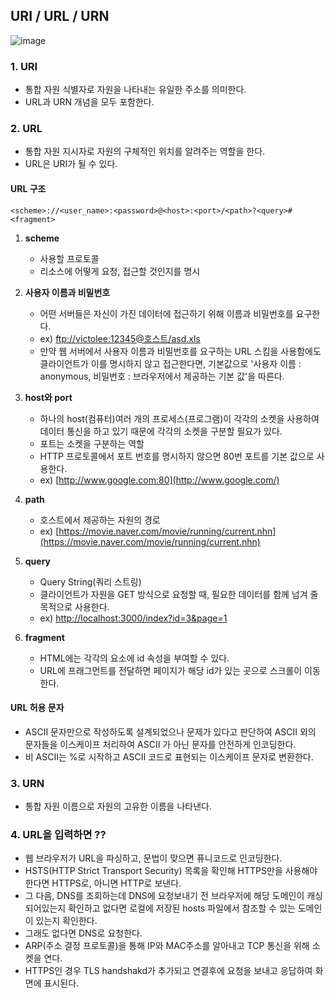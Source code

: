 ## URI / URL / URN

![image](https://user-images.githubusercontent.com/61968474/130655307-4033c463-ad8a-43f4-8ae4-f3949c2cad76.png)

### 1. URI
- 통합 자원 식별자로 자원을 나타내는 유일한 주소를 의미한다.
- URL과 URN 개념을 모두 포함한다.

### 2. URL
- 통합 자원 지시자로 자원의 구체적인 위치를 알려주는 역할을 한다.
- URL은 URI가 될 수 있다.

#### URL 구조

```
<scheme>://<user_name>:<password>@<host>:<port>/<path>?<query>#<fragment>
```

1. **scheme**
    - 사용할 프로토콜
    - 리소스에 어떻게 요청, 접근할 것인지를 명시

2. **사용자 이름과 비밀번호**
    - 어떤 서버들은 자신이 가진 데이터에 접근하기 위해 이름과 비밀번호를 요구한다.
    - ex) [ftp://victolee:12345@호스트/asd.xls](ftp://victolee:12345@xn--9t4b270a0sc/asd.xls)
    - 만약 웹 서버에서 사용자 이름과 비밀번호를 요구하는 URL 스킴을 사용함에도 클라이언트가 이를 명시하지 않고 접근한다면, 기본값으로 '사용자 이름 : anonymous, 비밀번호 : 브라우저에서 제공하는 기본 값'을 따른다.

2. **host와 port**
    - 하나의 host(컴퓨터)여러 개의 프로세스(프로그램)이 각각의 소켓을 사용하여 데이터 통신을 하고 있기 때문에 각각의 소켓을 구분할 필요가 있다.
    - 포트는 소켓을 구분하는 역할
    - HTTP 프로토콜에서 포트 번호를 명시하지 않으면 80번 포트를 기본 값으로 사용한다.
    - ex) [http://www.google.com:80](http://www.google.com/)

3. **path**
    - 호스트에서 제공하는 자원의 경로
    - ex) [https://movie.naver.com/movie/running/current.nhn](https://movie.naver.com/movie/running/current.nhn)

4. **query**
    - Query String(쿼리 스트링)
    - 클라이언트가 자원을 GET 방식으로 요청할 때, 필요한 데이터를 함께 넘겨 줄 목적으로 사용한다.
    - ex) [http://localhost:3000/index?id=3&page=1](http://localhost:3000/index?id=3&page=1)

5. **fragment**
    - HTML에는 각각의 요소에 id 속성을 부여할 수 있다.
    - URL에 프래그먼트를 전달하면 페이지가 해당 id가 있는 곳으로 스크롤이 이동한다.

#### URL 허용 문자

- ASCII 문자만으로 작성하도록 설계되었으나 문제가 있다고 판단하여 ASCII 외의 문자들을 이스케이프 처리하여 ASCII 가 아닌 문자를 안전하게 인코딩한다.
- 비 ASCII는 %로 시작하고 ASCII 코드로 표현되는 이스케이프 문자로 변환한다.

### 3. URN
- 통합 자원 이름으로 자원의 고유한 이름을 나타낸다.

### 4. URL을 입력하면 ??
- 웹 브라우저가 URL을 파싱하고, 문법이 맞으면 퓨니코드로 인코딩한다.
- HSTS(HTTP Strict Transport Security) 목록을 확인해 HTTPS만을 사용해야 한다면 HTTPS로, 아니면 HTTP로 보낸다.
- 그 다음, DNS를 조회하는데 DNS에 요청보내기 전 브라우저에 해당 도메인이 캐싱되어있는지 확인하고 없다면 로컬에 저장된 hosts 파일에서 참조할 수 있는 도메인이 있는지 확인한다.
- 그래도 없다면 DNS로 요청한다. 
- ARP(주소 결정 프로토콜)을 통해 IP와 MAC주소를 알아내고 TCP 통신을 위해 소켓을 연다.
- HTTPS인 경우 TLS handshakd가 추가되고 연결후에 요청을 보내고 응답하여 화면에 표시된다.
